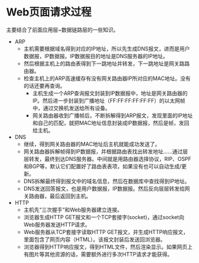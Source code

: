 # Web页面请求过程

主要结合了前面应用层~数据链路层的一些知识。

* ARP
  * 主机需要根据域名得到对应的IP地址，所以先生成DNS报文，进而是用户数据报，IP数据报。IP数据报目的地址是DNS服务器的IP地址。
  * 然后根据主机上的路由表得到下一跳地址并转发，下一跳地址是网关路路由器。
  * 检查主机上的ARP高速缓存有没有网关路由器IP所对应的MAC地址。没有的话还要再查询。
    * 主机生成一个ARP查询报文封装到IP数据报中，地址是网关路由器的IP。然后进一步封装到广播地址（FF:FF:FF:FF:FF:FF）的以太网帧中，通过交换机发送给所有设备。
    * 网关路由器收到广播帧后，不断拆解得到ARP报文，发现里面的IP地址和自己的匹配，就把MAC地址信息封装成IP数据报，然后是帧，发回给主机。
* DNS
  * 继续，得到网关路由器的MAC地址后主机就能成功发送了。
  * 网关路由器拆解帧得到IP数据报，并根据路由表找出转发地址......通过层层转发，最终到达DNS服务器。中间就是用路由器选择协议，RIP、OSPF和BGP等，默认它们配置好了路由表表项，如果没有也可以自动生成/更新。
  * DNS拆解最终得到报文中的域名信息，然后在数据库中查找得到IP地址。
  * DNS发送回答报文，也是用户数据报，IP数据报。然后反向层层转发给网关路由器，最后返回到主机。
* HTTP
  * 主机先“三次握手”和Web服务器建立连接。
  * 浏览器生成HTTP GET报文和一个TCP套接字(socket)，通过socket向Web服务器发送HTTP请求。
  * Web服务器从TCP套接字读取HTTP GET报文，并生成HTTP响应报文，里面包含了网页内容（HTML）。该报文封装后发送回浏览器。
  * 浏览器得到HTTP响应报文，得到HTML文件，然后渲染显示。如果网页上有图片等其他资源的话，需要额外进行多次HTTP请求才能获得。

